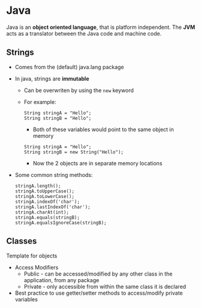 # Java
Java is an **object oriented language**, that is platform independent.  The **JVM** acts as a translator between the Java code and machine code.

## Strings
* Comes from the (default) java.lang package
* In java, strings are **immutable**
  * Can be overwriten by using the `new` keyword
  * For example:
    ```
    String stringA = "Hello";
    String stringB = "Hello";
    ```

    * Both of these variables would point to the same object in memory

    ```
    String stringA = "Hello";
    String stringB = new String("Hello");
    ```
    * Now the 2 objects are in separate memory locations

* Some common string methods:
  ```
  stringA.length();
  stringA.toUpperCase();
  stringA.toLowerCase();
  stringA.indexOf('char');
  stringA.lastIndexOf('char');
  stringA.charAt(int);
  stringA.equals(stringB);
  stringA.equalsIgnoreCase(stringB);
  ```

## Classes
Template for objects
* Access Modifiers
  * Public - can be accessed/modified by any other class in the application, from any package
  * Private - only accessible from within the same class it is declared
* Best practice to use getter/setter methods to access/modify private variables


